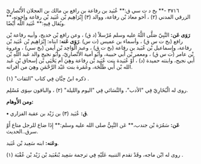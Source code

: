 ٣٧١٦ -** بخ د ت سي ق:** عُبَيد بن رفاعة بن رافع بن مالك بن العجلان الأَنْصارِيّ الزرقي المدني (٢) ، أخو معاذ بْن رفاعة، ووالد (٣) إِبْرَاهِيم بْن عُبَيد بْن رفاعة وإخوته،** ويُقال فِيهِ:** عُبَيد اللَّه أَيْضًا.

**رَوَى عَن:** النَّبِيّ صَلَّى اللَّهُ عليه وسلم مُرْسلاً (د ق) ، وعن رافع بْن خديج، وأبيه رفاعة بْن رافع (بخ ت س ق) ، وأسماء بن عميس (ت س) .**رَوَى عَنه:** ابناه: إِبْرَاهِيم بْن عُبَيد بْن رفاعة، وإِسماعيل بْن عُبَيد بن رفاعة (بخ ت ق) ، وعبد الْوَاحِد بْن أيمن (بخ سي) ، وعروة بْن عامر (ت س ق) ، ومعمر بْن أَبي حبيبة، وأَبُو أمية الأَنْصارِيّ، وأَبُو نجيح والد عَبد اللَّهِ بْن أَبي نجيح، وابنته حميدة (د) ، أَوْ عُبَيدة بنت عُبَيد بْن رفاعة وهِيَ أم يَحْيَى بْن إسحاق بْن عَبد الله بْن أَبي طَلْحَة، وعُمَرة بنت عَبْد الرَّحْمَنِ وهِيَ من أقرانه.

ذكره ابنُ حِبَّان فِي كتاب "الثقات" (١) .

روى له الْبُخَارِيّ فِي "الأدب"، والنَّسَائي فِي "اليوم والليلة" (٢) ، والباقون سِوَى مُسْلِم.

**ومن الأَوهام:**

**• ق:** عُبَيد (٣) بن زَيْد بن عقبة الفزاري.

**عَن:** سَمُرَة بْن جندب،** عَن النَّبِيُّ صلى الله عليه وسلم:** إِذَا ضاع للرجل متاع أَوْ سرق..الحديث.

**وعَنه:** ابنه سَعِيد بْن عُبَيد.

روى له ابْن ماجه، وقَدْ تقدم التنبيه عَلَيْهِ فِي ترجمة سَعِيد بْنعُبَيد بْن زَيْد بْن عُقْبَة (١) .